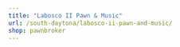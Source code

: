 ```yaml
---
title: "Labosco II Pawn & Music"
url: /south-daytona/labosco-ii-pawn-and-music/
shop: pawnbroker
---
```

